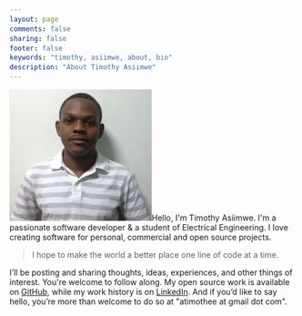 ```yaml
---
layout: page
comments: false
sharing: false
footer: false
keywords: "timothy, asiimwe, about, bio"
description: "About Timothy Asiimwe"
---
```

<img id="portrait" src="/images/timothy_asiimwe.jpg" alt="prof_pic" />Hello, I'm Timothy Asiimwe. I'm a passionate software developer & a student of Electrical Engineering. I love creating software for personal, commercial and open source projects.
>I hope to make the world a better place one line of code at a time.

I’ll be posting and sharing thoughts, ideas, experiences, and other things of interest. You're welcome to follow along. My open source work is available on [GitHub]('http://github.com/atimothee'), while my work history is on [LinkedIn]('http://ug.linkedin.com/in/timothyasiimwe'). And if you’d like to say hello, you’re more than welcome to do so at "atimothee at gmail dot com".